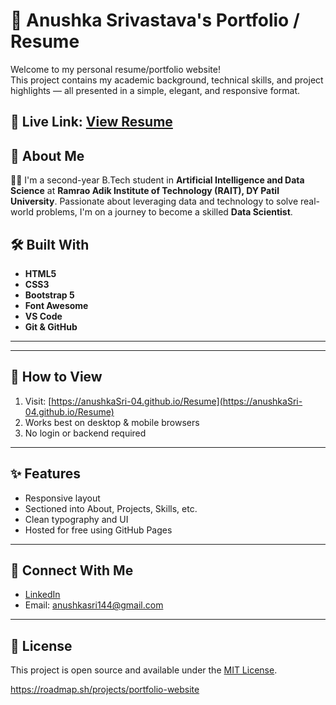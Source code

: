 # 💼 Anushka Srivastava's Portfolio / Resume

Welcome to my personal resume/portfolio website!  
This project contains my academic background, technical skills, and project highlights — all presented in a simple, elegant, and responsive format.

📍 **Live Link**: [View Resume](https://anushkaSri-04.github.io/Resume)
---
## 📌 About Me
👩‍🎓 I'm a second-year B.Tech student in **Artificial Intelligence and Data Science** at **Ramrao Adik Institute of Technology (RAIT), DY Patil University**. Passionate about leveraging data and technology to solve real-world problems, I'm on a journey to become a skilled **Data Scientist**.
## 🛠️ Built With

- **HTML5**
- **CSS3**
- **Bootstrap 5**
- **Font Awesome**
- **VS Code**
- **Git & GitHub**

---

---

## 🚀 How to View

1. Visit: [https://anushkaSri-04.github.io/Resume](https://anushkaSri-04.github.io/Resume)
2. Works best on desktop & mobile browsers
3. No login or backend required

---

## ✨ Features

- Responsive layout
- Sectioned into About, Projects, Skills, etc.
- Clean typography and UI
- Hosted for free using GitHub Pages

---

## 🤝 Connect With Me

- [LinkedIn](https://www.linkedin.com/in/anushka-srivastava-a4b024287/)
- Email: anushkasri144@gmail.com

---

## 📌 License

This project is open source and available under the [MIT License](LICENSE).

https://roadmap.sh/projects/portfolio-website

